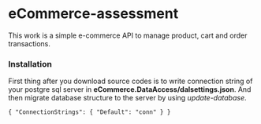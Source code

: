 # eCommerce-assessment

This work is a simple e-commerce API to manage product, cart and order transactions.

### Installation
First thing after you download source codes is to write connection string of your postgre sql server in **eCommerce.DataAccess/dalsettings.json**. And then migrate database structure to the server by using *update-database*.

`{
  "ConnectionStrings": {
    "Default": "conn"
  }
}`

